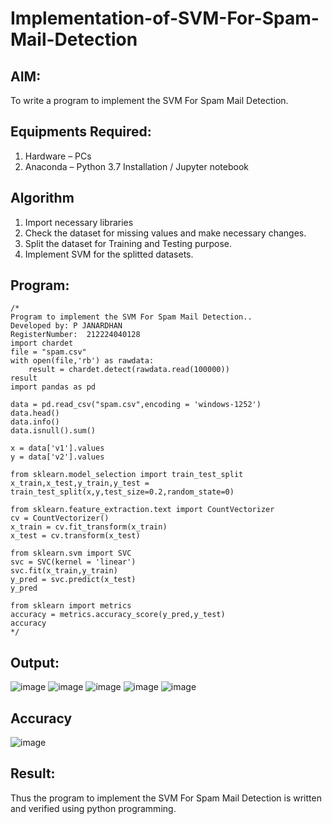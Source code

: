 # Implementation-of-SVM-For-Spam-Mail-Detection

## AIM:
To write a program to implement the SVM For Spam Mail Detection.

## Equipments Required:
1. Hardware – PCs
2. Anaconda – Python 3.7 Installation / Jupyter notebook

## Algorithm
1. Import necessary libraries
2. Check the dataset for missing values and make necessary changes.
3. Split the dataset for Training and Testing purpose.
4. Implement SVM for the splitted datasets.

## Program:
```
/*
Program to implement the SVM For Spam Mail Detection..
Developed by: P JANARDHAN
RegisterNumber:  212224040128
import chardet 
file = "spam.csv"
with open(file,'rb') as rawdata:
    result = chardet.detect(rawdata.read(100000))
result
import pandas as pd

data = pd.read_csv("spam.csv",encoding = 'windows-1252')
data.head()
data.info()
data.isnull().sum()

x = data['v1'].values
y = data['v2'].values

from sklearn.model_selection import train_test_split
x_train,x_test,y_train,y_test = train_test_split(x,y,test_size=0.2,random_state=0)

from sklearn.feature_extraction.text import CountVectorizer
cv = CountVectorizer()
x_train = cv.fit_transform(x_train)
x_test = cv.transform(x_test)

from sklearn.svm import SVC
svc = SVC(kernel = 'linear')
svc.fit(x_train,y_train)
y_pred = svc.predict(x_test)
y_pred

from sklearn import metrics
accuracy = metrics.accuracy_score(y_pred,y_test)
accuracy
*/
```

## Output:
![image](https://github.com/user-attachments/assets/5c80df7f-a00c-44b9-96a1-d243e174f925)
![image](https://github.com/user-attachments/assets/4000e530-316a-42d8-95bc-8b6df90ba276)
![image](https://github.com/user-attachments/assets/234af8a3-9cc5-4fa8-9c18-766360c04629)
![image](https://github.com/user-attachments/assets/24e8b703-03d0-4f6e-a569-8a75f144f447)
![image](https://github.com/user-attachments/assets/4fd019d5-e2fb-4b53-ba0b-313e6af82252)
## Accuracy
![image](https://github.com/user-attachments/assets/acb5201e-a2c6-4dd7-b4f1-03ded53a1f41)



## Result:
Thus the program to implement the SVM For Spam Mail Detection is written and verified using python programming.

